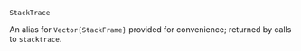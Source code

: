 ```
StackTrace
```

An alias for `Vector{StackFrame}` provided for convenience; returned by calls to `stacktrace`.
